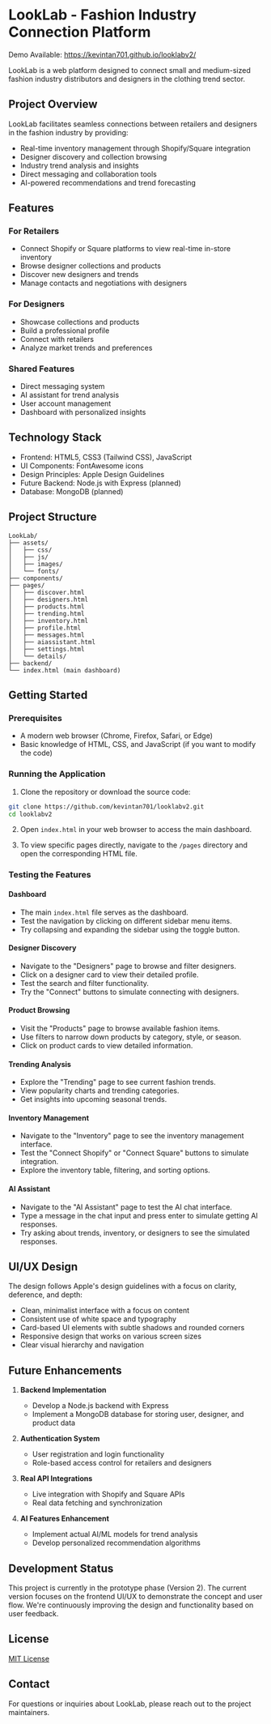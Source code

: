 # LookLab - Fashion Industry Connection Platform

Demo Available: https://kevintan701.github.io/looklabv2/

LookLab is a web platform designed to connect small and medium-sized fashion industry distributors and designers in the clothing trend sector.

## Project Overview

LookLab facilitates seamless connections between retailers and designers in the fashion industry by providing:

- Real-time inventory management through Shopify/Square integration
- Designer discovery and collection browsing
- Industry trend analysis and insights
- Direct messaging and collaboration tools
- AI-powered recommendations and trend forecasting

## Features

### For Retailers
- Connect Shopify or Square platforms to view real-time in-store inventory
- Browse designer collections and products
- Discover new designers and trends
- Manage contacts and negotiations with designers

### For Designers
- Showcase collections and products
- Build a professional profile
- Connect with retailers
- Analyze market trends and preferences

### Shared Features
- Direct messaging system
- AI assistant for trend analysis
- User account management
- Dashboard with personalized insights

## Technology Stack

- Frontend: HTML5, CSS3 (Tailwind CSS), JavaScript
- UI Components: FontAwesome icons
- Design Principles: Apple Design Guidelines
- Future Backend: Node.js with Express (planned)
- Database: MongoDB (planned)

## Project Structure

```
LookLab/
├── assets/
│   ├── css/
│   ├── js/
│   ├── images/
│   └── fonts/
├── components/
├── pages/
│   ├── discover.html
│   ├── designers.html
│   ├── products.html
│   ├── trending.html
│   ├── inventory.html
│   ├── profile.html
│   ├── messages.html
│   ├── aiassistant.html
│   ├── settings.html
│   └── details/
├── backend/
└── index.html (main dashboard)
```

## Getting Started

### Prerequisites

- A modern web browser (Chrome, Firefox, Safari, or Edge)
- Basic knowledge of HTML, CSS, and JavaScript (if you want to modify the code)

### Running the Application

1. Clone the repository or download the source code:
```bash
git clone https://github.com/kevintan701/looklabv2.git
cd looklabv2
```

2. Open `index.html` in your web browser to access the main dashboard.

3. To view specific pages directly, navigate to the `/pages` directory and open the corresponding HTML file.

### Testing the Features

#### Dashboard
- The main `index.html` file serves as the dashboard.
- Test the navigation by clicking on different sidebar menu items.
- Try collapsing and expanding the sidebar using the toggle button.

#### Designer Discovery
- Navigate to the "Designers" page to browse and filter designers.
- Click on a designer card to view their detailed profile.
- Test the search and filter functionality.
- Try the "Connect" buttons to simulate connecting with designers.

#### Product Browsing
- Visit the "Products" page to browse available fashion items.
- Use filters to narrow down products by category, style, or season.
- Click on product cards to view detailed information.

#### Trending Analysis
- Explore the "Trending" page to see current fashion trends.
- View popularity charts and trending categories.
- Get insights into upcoming seasonal trends.

#### Inventory Management
- Navigate to the "Inventory" page to see the inventory management interface.
- Test the "Connect Shopify" or "Connect Square" buttons to simulate integration.
- Explore the inventory table, filtering, and sorting options.

#### AI Assistant
- Navigate to the "AI Assistant" page to test the AI chat interface.
- Type a message in the chat input and press enter to simulate getting AI responses.
- Try asking about trends, inventory, or designers to see the simulated responses.

## UI/UX Design

The design follows Apple's design guidelines with a focus on clarity, deference, and depth:

- Clean, minimalist interface with a focus on content
- Consistent use of white space and typography
- Card-based UI elements with subtle shadows and rounded corners
- Responsive design that works on various screen sizes
- Clear visual hierarchy and navigation

## Future Enhancements

1. **Backend Implementation**
   - Develop a Node.js backend with Express
   - Implement a MongoDB database for storing user, designer, and product data

2. **Authentication System**
   - User registration and login functionality
   - Role-based access control for retailers and designers

3. **Real API Integrations**
   - Live integration with Shopify and Square APIs
   - Real data fetching and synchronization

4. **AI Features Enhancement**
   - Implement actual AI/ML models for trend analysis
   - Develop personalized recommendation algorithms

## Development Status

This project is currently in the prototype phase (Version 2). The current version focuses on the frontend UI/UX to demonstrate the concept and user flow. We're continuously improving the design and functionality based on user feedback.

## License

[MIT License](LICENSE)

## Contact

For questions or inquiries about LookLab, please reach out to the project maintainers. 

